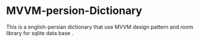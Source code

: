 # MVVM-persion-Dictionary
This is a english-persian dictionary that use MVVM design pattern and room library for sqlite data base . 
